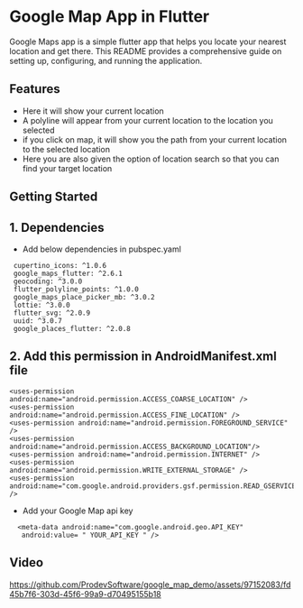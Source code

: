 # Google Map App in Flutter

Google Maps app is a simple flutter app that helps you locate your nearest location and get there. This README provides a comprehensive guide on setting up, configuring, and running the application.

## Features

- Here it will show your current location
- A polyline will appear from your current location to the location you selected
- if you click on map, it will show you the path from your current location to the selected location 
- Here you are also given the option of location search so that you can find your target location


## Getting Started

## 1. Dependencies

- Add below dependencies in pubspec.yaml
 ```
  cupertino_icons: ^1.0.6
  google_maps_flutter: ^2.6.1
  geocoding: ^3.0.0
  flutter_polyline_points: ^1.0.0
  google_maps_place_picker_mb: ^3.0.2
  lottie: ^3.0.0
  flutter_svg: ^2.0.9
  uuid: ^3.0.7
  google_places_flutter: ^2.0.8
```
## 2. Add this permission in AndroidManifest.xml file
```
<uses-permission android:name="android.permission.ACCESS_COARSE_LOCATION" />
<uses-permission android:name="android.permission.ACCESS_FINE_LOCATION" />
<uses-permission android:name="android.permission.FOREGROUND_SERVICE" />
<uses-permission android:name="android.permission.ACCESS_BACKGROUND_LOCATION"/>
<uses-permission android:name="android.permission.INTERNET" />
<uses-permission android:name="android.permission.WRITE_EXTERNAL_STORAGE" />
<uses-permission android:name="com.google.android.providers.gsf.permission.READ_GSERVICES" />  
```
- Add your Google Map api key
```
  <meta-data android:name="com.google.android.geo.API_KEY"
   android:value= " YOUR_API_KEY " />
```
## Video

https://github.com/ProdevSoftware/google_map_demo/assets/97152083/fd45b7f6-303d-45f6-99a9-d70495155b18

